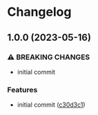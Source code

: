 # Changelog

## 1.0.0 (2023-05-16)


### ⚠ BREAKING CHANGES

* initial commit

### Features

* initial commit ([c30d3c1](https://github.com/transloadit/ts-fly/commit/c30d3c1e280afe3e9244507522aad6578a6f9ae9))
